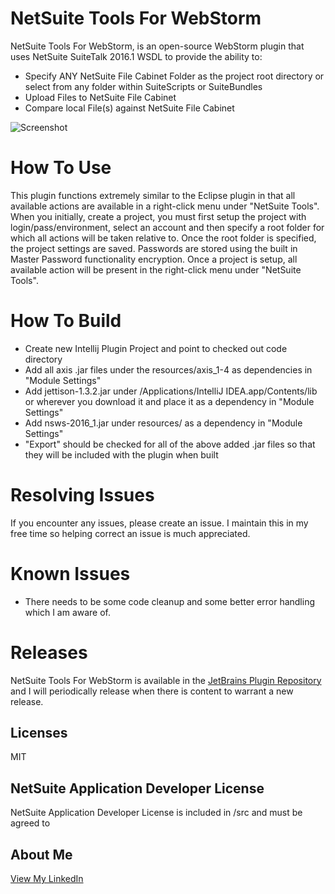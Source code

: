 # NetSuite Tools For WebStorm
NetSuite Tools For WebStorm, is an open-source WebStorm plugin that uses NetSuite SuiteTalk 2016.1 WSDL to provide the ability to:
  - Specify ANY NetSuite File Cabinet Folder as the project root directory or select from any folder within SuiteScripts or SuiteBundles
  - Upload Files to NetSuite File Cabinet
  - Compare local File(s) against NetSuite File Cabinet

![Screenshot](https://plugins.jetbrains.com/files/8305/screenshot_15807.png)

# How To Use
This plugin functions extremely similar to the Eclipse plugin in that all available actions are available in a right-click menu under "NetSuite Tools". When you initially, create a project, you must first setup the project with login/pass/environment, select an account and then specify a root folder for which all actions will be taken relative to. Once the root folder is specified, the project settings are saved. Passwords are stored using the built in Master Password functionality encryption. Once a project is setup, all available action will be present in the right-click menu under "NetSuite Tools".

# How To Build
- Create new Intellij Plugin Project and point to checked out code directory
- Add all axis .jar files under the resources/axis_1-4 as dependencies in "Module Settings"
- Add jettison-1.3.2.jar under /Applications/IntelliJ IDEA.app/Contents/lib or wherever you download it and place it as a dependency in "Module Settings"
- Add nsws-2016_1.jar under resources/ as a dependency in "Module Settings"
- "Export" should be checked for all of the above added .jar files so that they will be included with the plugin when built

# Resolving Issues
If you encounter any issues, please create an issue. I maintain this in my free time so helping correct an issue is much appreciated.

# Known Issues
- There needs to be some code cleanup and some better error handling which I am aware of.

# Releases
NetSuite Tools For WebStorm is available in the [JetBrains Plugin Repository](https://plugins.jetbrains.com/plugin/8305?pr=idea) and I will periodically release when there is content to warrant a new release.

Licenses
----
MIT

NetSuite Application Developer License
----
NetSuite Application Developer License is included in /src and must be agreed to

About Me
----
[View My LinkedIn](https://www.linkedin.com/pub/chris-reece/118/853/424)